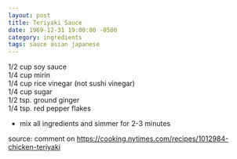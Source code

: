 ```yaml
---
layout: post
title: Teriyaki Sauce
date: 1969-12-31 19:00:00 -0500
category: ingredients
tags: sauce asian japanese
---
```


1/2 cup soy sauce  
1/4 cup mirin  
1/4 cup rice vinegar (not sushi vinegar)  
1/4 cup sugar  
1/2 tsp. ground ginger  
1/4 tsp. red pepper flakes  

* mix all ingredients and simmer for 2-3 minutes

source: comment on <https://cooking.nytimes.com/recipes/1012984-chicken-teriyaki>
